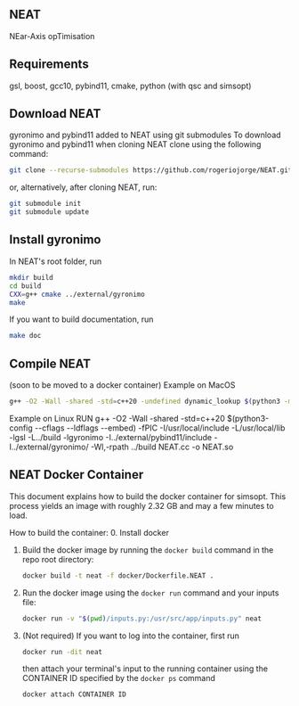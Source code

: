 ## NEAT
NEar-Axis opTimisation

## Requirements
gsl, boost, gcc10, pybind11, cmake, python (with qsc and simsopt)

## Download NEAT
gyronimo and pybind11 added to NEAT using git submodules
To download gyronimo and pybind11 when cloning NEAT clone using the following command:
```bash
git clone --recurse-submodules https://github.com/rogeriojorge/NEAT.git
```
or, alternatively, after cloning NEAT, run:
```bash
git submodule init
git submodule update
```

## Install gyronimo
In NEAT's root folder, run
```bash
mkdir build
cd build
CXX=g++ cmake ../external/gyronimo
make
```
If you want to build documentation, run
```bash
make doc
```

## Compile NEAT
(soon to be moved to a docker container)
Example on MacOS
```bash
g++ -O2 -Wall -shared -std=c++20 -undefined dynamic_lookup $(python3 -m pybind11 --includes) -I/opt/local/include -L/opt/local/lib -lgsl -lblas -L../build -lgyronimo -I../external/pybind11/include -I../external/gyronimo/ -Wl,-rpath ../build -isysroot`xcrun --show-sdk-path` NEAT.cc -o NEAT.so
```
Example on Linux
RUN g++ -O2 -Wall -shared -std=c++20 $(python3-config --cflags --ldflags --embed) -fPIC -I/usr/local/include -L/usr/local/lib -lgsl -L../build -lgyronimo -I../external/pybind11/include -I../external/gyronimo/ -Wl,-rpath ../build NEAT.cc -o NEAT.so

## NEAT Docker Container
This document explains how to build the docker container for simsopt.
This process yields an image with roughly 2.32 GB and may a few minutes to load.

How to build the container:
0. Install docker
1. Build the docker image by running the `docker build` command in the repo root directory:
   ```bash
   docker build -t neat -f docker/Dockerfile.NEAT .
   ```
2. Run the docker image using the `docker run` command and your inputs file:
    ``` bash
    docker run -v "$(pwd)/inputs.py:/usr/src/app/inputs.py" neat
    ```
3. (Not required) If you want to log into the container, first run
    ```bash
    docker run -dit neat
    ```
    then attach your terminal's input to the running container using the CONTAINER ID specified by the `docker ps` command
    ``` bash
    docker attach CONTAINER ID
    ```